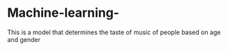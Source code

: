 # Machine-learning-
This is a model that determines the taste of music of people based on age and gender
